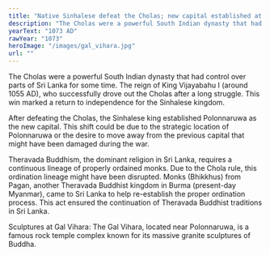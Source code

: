 ```yaml
---
title: "Native Sinhalese defeat the Cholas; new capital established at Polonnaruwa."
description: "The Cholas were a powerful South Indian dynasty that had control over parts of Sri Lanka for some time. The reign of King Vijayabahu I (around 1055 AD), who successfully drove out the Cholas after a long struggle. This win marked a return to independence for the Sinhalese kingdom.,After defeating the Cholas, the Sinhalese king established Polonnaruwa as the new capital. This shift could be due to the strategic location of Polonnaruwa or the desire to move away from the previous capital that might have been damaged during the war.,Theravada Buddhism, the dominant religion in Sri Lanka, requires a continuous lineage of properly ordained monks. Due to the Chola rule, this ordination lineage might have been disrupted. Monks (Bhikkhus) from Pagan, another Theravada Buddhist kingdom in Burma (present-day Myanmar), came to Sri Lanka to help re-establish the proper ordination process. This act ensured the continuation of Theravada Buddhist traditions in Sri Lanka.,Sculptures at Gal Vihara: The Gal Vihara, located near Polonnaruwa, is a famous rock temple complex known for its massive granite sculptures of Buddha."
yearText: "1073 AD"
rawYear: "1073"
heroImage: "/images/gal_vihara.jpg"
url: ""
---
```


The Cholas were a powerful South Indian dynasty that had control over parts of Sri Lanka for some time. The reign of King Vijayabahu I (around 1055 AD), who successfully drove out the Cholas after a long struggle. This win marked a return to independence for the Sinhalese kingdom.

After defeating the Cholas, the Sinhalese king established Polonnaruwa as the new capital. This shift could be due to the strategic location of Polonnaruwa or the desire to move away from the previous capital that might have been damaged during the war.

Theravada Buddhism, the dominant religion in Sri Lanka, requires a continuous lineage of properly ordained monks. Due to the Chola rule, this ordination lineage might have been disrupted. Monks (Bhikkhus) from Pagan, another Theravada Buddhist kingdom in Burma (present-day Myanmar), came to Sri Lanka to help re-establish the proper ordination process. This act ensured the continuation of Theravada Buddhist traditions in Sri Lanka.

Sculptures at Gal Vihara: The Gal Vihara, located near Polonnaruwa, is a famous rock temple complex known for its massive granite sculptures of Buddha.
